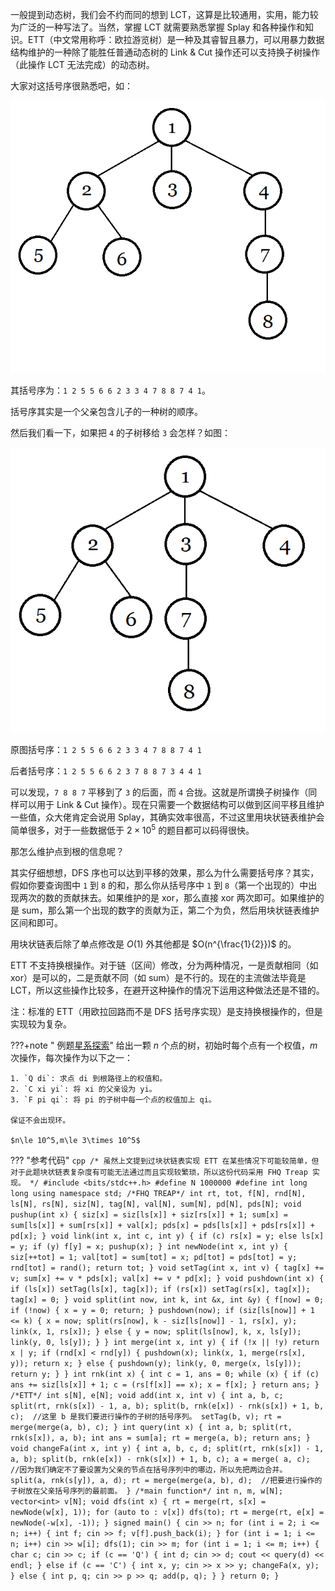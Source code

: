一般提到动态树，我们会不约而同的想到 LCT，这算是比较通用，实用，能力较为广泛的一种写法了。当然，掌握 LCT 就需要熟悉掌握 Splay 和各种操作和知识。ETT（中文常用称呼：欧拉游览树）是一种及其睿智且暴力，可以用暴力数据结构维护的一种除了能胜任普通动态树的 Link & Cut 操作还可以支持换子树操作（此操作 LCT 无法完成）的动态树。

大家对这括号序很熟悉吧，如：

![](./images/ett1.png)

其括号序为：`1 2 5 5 6 6 2 3 3 4 7 8 8 7 4 1`。

括号序其实是一个父亲包含儿子的一种树的顺序。

然后我们看一下，如果把 `4` 的子树移给 `3` 会怎样？如图：

![](./images/ett2.png)

原图括号序：`1 2 5 5 6 6 2 3 3 4 7 8 8 7 4 1`

后者括号序：`1 2 5 5 6 6 2 3 7 8 8 7 3 4 4 1`

可以发现，`7 8 8 7` 平移到了 `3` 的后面，而 `4` 合拢。这就是所谓换子树操作（同样可以用于 Link & Cut 操作）。现在只需要一个数据结构可以做到区间平移且维护一些值，众大佬肯定会说用 Splay，其确实效率很高，不过这里用块状链表维护会简单很多，对于一些数据低于 $2 \times 10^5$ 的题目都可以码得很快。

那怎么维护点到根的信息呢？

其实仔细想想，DFS 序也可以达到平移的效果，那么为什么需要括号序？其实，假如你要查询图中 `1` 到 `8` 的和，那么你从括号序中 `1` 到 `8`（第一个出现的）中出现两次的数的贡献抹去。如果维护的是 xor，那么直接 xor 两次即可。如果维护的是 sum，那么第一个出现的数字的贡献为正，第二个为负，然后用块状链表维护区间和即可。

用块状链表后除了单点修改是 $O(1)$ 外其他都是 $O(n^{\frac{1}{2}})$ 的。

ETT 不支持换根操作。对于链（区间）修改，分为两种情况，一是贡献相同（如 xor）是可以的，二是贡献不同（如 sum）是不行的。现在的主流做法毕竟是 LCT，所以这些操作比较多，在避开这种操作的情况下运用这种做法还是不错的。

注：标准的 ETT（用欧拉回路而不是 DFS 括号序实现）是支持换根操作的，但是实现较为复杂。

???+note " 例题[星系探索](https://darkbzoj.tk/problem/3786)"
    给出一颗 $n$ 个点的树，初始时每个点有一个权值，$m$ 次操作，每次操作为以下之一：
    
    1. `Q di`: 求点 di 到根路径上的权值和。
    2. `C xi yi`: 将 xi 的父亲设为 yi。
    3. `F pi qi`: 将 pi 的子树中每一个点的权值加上 qi。
    
    保证不会出现环。
    
    $n\le 10^5,m\le 3\times 10^5$

??? "参考代码"
    ```cpp
    /*
    虽然上文提到过块状链表实现 ETT 在某些情况下可能较简单，但对于此题块状链表复杂度有可能无法通过而且实现较繁琐，所以这份代码采用 FHQ Treap 实现。
    */
    #include <bits/stdc++.h>
    #define N 1000000
    #define int long long
    using namespace std;
    /*FHQ TREAP*/
    int rt, tot, f[N], rnd[N], ls[N], rs[N], siz[N], tag[N], val[N], sum[N], pd[N],
        pds[N];
    void pushup(int x) {
      siz[x] = siz[ls[x]] + siz[rs[x]] + 1;
      sum[x] = sum[ls[x]] + sum[rs[x]] + val[x];
      pds[x] = pds[ls[x]] + pds[rs[x]] + pd[x];
    }
    void link(int x, int c, int y) {
      if (c)
        rs[x] = y;
      else
        ls[x] = y;
      if (y) f[y] = x;
      pushup(x);
    }
    int newNode(int x, int y) {
      siz[++tot] = 1;
      val[tot] = sum[tot] = x;
      pd[tot] = pds[tot] = y;
      rnd[tot] = rand();
      return tot;
    }
    void setTag(int x, int v) {
      tag[x] += v;
      sum[x] += v * pds[x];
      val[x] += v * pd[x];
    }
    void pushdown(int x) {
      if (ls[x]) setTag(ls[x], tag[x]);
      if (rs[x]) setTag(rs[x], tag[x]);
      tag[x] = 0;
    }
    void split(int now, int k, int &x, int &y) {
      f[now] = 0;
      if (!now) {
        x = y = 0;
        return;
      }
      pushdown(now);
      if (siz[ls[now]] + 1 <= k) {
        x = now;
        split(rs[now], k - siz[ls[now]] - 1, rs[x], y);
        link(x, 1, rs[x]);
      } else {
        y = now;
        split(ls[now], k, x, ls[y]);
        link(y, 0, ls[y]);
      }
    }
    int merge(int x, int y) {
      if (!x || !y) return x | y;
      if (rnd[x] < rnd[y]) {
        pushdown(x);
        link(x, 1, merge(rs[x], y));
        return x;
      } else {
        pushdown(y);
        link(y, 0, merge(x, ls[y]));
        return y;
      }
    }
    int rnk(int x) {
      int c = 1, ans = 0;
      while (x) {
        if (c) ans += siz[ls[x]] + 1;
        c = (rs[f[x]] == x);
        x = f[x];
      }
      return ans;
    }
    /*ETT*/
    int s[N], e[N];
    void add(int x, int v) {
      int a, b, c;
      split(rt, rnk(s[x]) - 1, a, b);
      split(b, rnk(e[x]) - rnk(s[x]) + 1, b,
            c);  //这里 b 是我们要进行操作的子树的括号序列。
      setTag(b, v);
      rt = merge(merge(a, b), c);
    }
    int query(int x) {
      int a, b;
      split(rt, rnk(s[x]), a, b);
      int ans = sum[a];
      rt = merge(a, b);
      return ans;
    }
    void changeFa(int x, int y) {
      int a, b, c, d;
      split(rt, rnk(s[x]) - 1, a, b);
      split(b, rnk(e[x]) - rnk(s[x]) + 1, b, c);
      a = merge(
          a,
          c);  //因为我们确定不了要设置为父亲的节点在括号序列中的哪边，所以先把两边合并。
      split(a, rnk(s[y]), a, d);
      rt = merge(merge(a, b), d);  //把要进行操作的子树放在父亲括号序列的最前面。
    }
    /*main function*/
    int n, m, w[N];
    vector<int> v[N];
    void dfs(int x) {
      rt = merge(rt, s[x] = newNode(w[x], 1));
      for (auto to : v[x]) dfs(to);
      rt = merge(rt, e[x] = newNode(-w[x], -1));
    }
    signed main() {
      cin >> n;
      for (int i = 2; i <= n; i++) {
        int f;
        cin >> f;
        v[f].push_back(i);
      }
      for (int i = 1; i <= n; i++) cin >> w[i];
      dfs(1);
      cin >> m;
      for (int i = 1; i <= m; i++) {
        char c;
        cin >> c;
        if (c == 'Q') {
          int d;
          cin >> d;
          cout << query(d) << endl;
        } else if (c == 'C') {
          int x, y;
          cin >> x >> y;
          changeFa(x, y);
        } else {
          int p, q;
          cin >> p >> q;
          add(p, q);
        }
      }
      return 0;
    }
    ```
